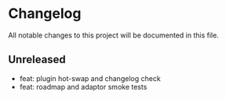 # Changelog

All notable changes to this project will be documented in this file.

## Unreleased

- feat: plugin hot-swap and changelog check
- feat: roadmap and adaptor smoke tests
